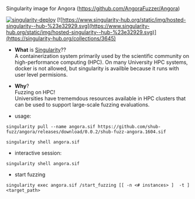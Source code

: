 Singularity image for Angora (https://github.com/AngoraFuzzer/Angora)

[![singularity-deploy](https://github.com/shub-fuzz/angora/actions/workflows/builder.yml/badge.svg?branch=main)](https://github.com/shub-fuzz/angora/actions/workflows/builder.yml)
[![https://www.singularity-hub.org/static/img/hosted-singularity--hub-%23e32929.svg](https://www.singularity-hub.org/static/img/hosted-singularity--hub-%23e32929.svg)](https://singularity-hub.org/collections/3645)

- __What__ is [Singularity](https://sylabs.io/singularity/)??  
  A containerization system primarily used by the scientific community on high-performance computing (HPC).
  On many University HPC systems, docker is not allowed, but singularity is availble because it runs with 
  user level permisions.  
- __Why__?  
  Fuzzing on HPC!  
  Universities have trememdous resources available in HPC clusters that can be used to support 
  large-scale fuzzing evaluations.



- usage:

```
singularity pull --name angora.sif https://github.com/shub-fuzz/angora/releases/download/0.0.2/shub-fuzz-angora.1604.sif

singularity shell angora.sif
```

- interactive session:
```
singularity shell angora.sif 
```

- start fuzzing
```
singularity exec angora.sif /start_fuzzing [[ -n <# instances> ]  -t ] <target_path> 
```


